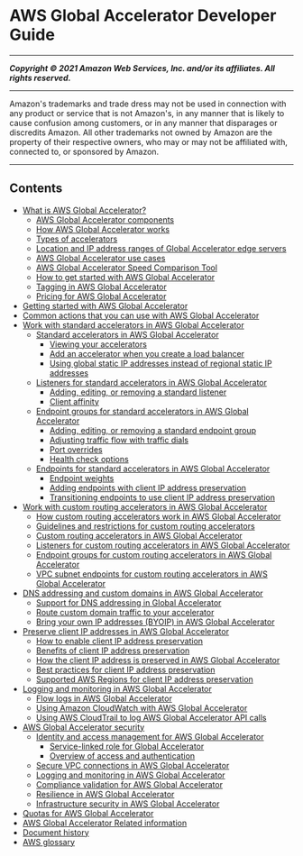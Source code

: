 # AWS Global Accelerator Developer Guide

-----
*****Copyright &copy; 2021 Amazon Web Services, Inc. and/or its affiliates. All rights reserved.*****

-----
Amazon's trademarks and trade dress may not be used in 
     connection with any product or service that is not Amazon's, 
     in any manner that is likely to cause confusion among customers, 
     or in any manner that disparages or discredits Amazon. All other 
     trademarks not owned by Amazon are the property of their respective
     owners, who may or may not be affiliated with, connected to, or 
     sponsored by Amazon.

-----
## Contents
+ [What is AWS Global Accelerator?](what-is-global-accelerator.md)
   + [AWS Global Accelerator components](introduction-components.md)
   + [How AWS Global Accelerator works](introduction-how-it-works.md)
   + [Types of accelerators](introduction-accelerator-types.md)
   + [Location and IP address ranges of Global Accelerator edge servers](introduction-ip-ranges.md)
   + [AWS Global Accelerator use cases](introduction-benefits-of-migrating.md)
   + [AWS Global Accelerator Speed Comparison Tool](introduction-speed-comparison-tool.md)
   + [How to get started with AWS Global Accelerator](introduction-get-started.md)
   + [Tagging in AWS Global Accelerator](tagging-in-global-accelerator.md)
   + [Pricing for AWS Global Accelerator](introduction-pricing.md)
+ [Getting started with AWS Global Accelerator](getting-started.md)
+ [Common actions that you can use with AWS Global Accelerator](global-accelerator-actions.md)
+ [Work with standard accelerators in AWS Global Accelerator](work-with-standard-accelerators.md)
   + [Standard accelerators in AWS Global Accelerator](about-accelerators.md)
      + [Viewing your accelerators](about-accelerators.viewing.md)
      + [Add an accelerator when you create a load balancer](about-accelerators.alb-accelerator.md)
      + [Using global static IP addresses instead of regional static IP addresses](about-accelerators.eip-accelerator.md)
   + [Listeners for standard accelerators in AWS Global Accelerator](about-listeners.md)
      + [Adding, editing, or removing a standard listener](about-listeners.creating-listeners.md)
      + [Client affinity](about-listeners-client-affinity.md)
   + [Endpoint groups for standard accelerators in AWS Global Accelerator](about-endpoint-groups.md)
      + [Adding, editing, or removing a standard endpoint group](about-endpoint-groups.create-endpoint-group.md)
      + [Adjusting traffic flow with traffic dials](about-endpoint-groups-traffic-dial.md)
      + [Port overrides](about-endpoint-groups-port-override.md)
      + [Health check options](about-endpoint-groups-health-check-options.md)
   + [Endpoints for standard accelerators in AWS Global Accelerator](about-endpoints.md)
      + [Endpoint weights](about-endpoints-endpoint-weights.md)
      + [Adding endpoints with client IP address preservation](about-endpoints.sipp-caveats.md)
      + [Transitioning endpoints to use client IP address preservation](about-endpoints.transition-to-IP-preservation.md)
+ [Work with custom routing accelerators in AWS Global Accelerator](work-with-custom-routing-accelerators.md)
   + [How custom routing accelerators work in AWS Global Accelerator](about-custom-routing-how-it-works.md)
   + [Guidelines and restrictions for custom routing accelerators](about-custom-routing-guidelines.md)
   + [Custom routing accelerators in AWS Global Accelerator](about-custom-routing-accelerators.md)
   + [Listeners for custom routing accelerators in AWS Global Accelerator](about-custom-routing-listeners.md)
   + [Endpoint groups for custom routing accelerators in AWS Global Accelerator](about-custom-routing-endpoint-groups.md)
   + [VPC subnet endpoints for custom routing accelerators in AWS Global Accelerator](about-custom-routing-endpoints.md)
+ [DNS addressing and custom domains in AWS Global Accelerator](dns-addressing-custom-domains.md)
   + [Support for DNS addressing in Global Accelerator](dns-addressing-custom-domains.dns-addressing.md)
   + [Route custom domain traffic to your accelerator](dns-addressing-custom-domains.mapping-your-custom-domain.md)
   + [Bring your own IP addresses (BYOIP) in AWS Global Accelerator](using-byoip.md)
+ [Preserve client IP addresses in AWS Global Accelerator](preserve-client-ip-address.md)
   + [How to enable client IP address preservation](preserve-client-ip-address.how-to-enable-preservation.md)
   + [Benefits of client IP address preservation](preserve-client-ip-address.benefits-of-preservation.md)
   + [How the client IP address is preserved in AWS Global Accelerator](preserve-client-ip-address.headers.md)
   + [Best practices for client IP address preservation](best-practices-aga.md)
   + [Supported AWS Regions for client IP address preservation](preserve-client-ip-address.regions.md)
+ [Logging and monitoring in AWS Global Accelerator](monitoring-global-accelerator.md)
   + [Flow logs in AWS Global Accelerator](monitoring-global-accelerator.flow-logs.md)
   + [Using Amazon CloudWatch with AWS Global Accelerator](cloudwatch-monitoring.md)
   + [Using AWS CloudTrail to log AWS Global Accelerator API calls](logging-using-cloudtrail.md)
+ [AWS Global Accelerator security](security.md)
   + [Identity and access management for AWS Global Accelerator](auth-and-access-control.md)
      + [Service-linked role for Global Accelerator](using-service-linked-roles.md)
      + [Overview of access and authentication](auth_access_overview.md)
   + [Secure VPC connections in AWS Global Accelerator](secure-vpc-connections.md)
   + [Logging and monitoring in AWS Global Accelerator](logging-and-monitoring.md)
   + [Compliance validation for AWS Global Accelerator](compliance-validation.md)
   + [Resilience in AWS Global Accelerator](disaster-recovery-resiliency.md)
   + [Infrastructure security in AWS Global Accelerator](infrastructure-security.md)
+ [Quotas for AWS Global Accelerator](limits-global-accelerator.md)
+ [AWS Global Accelerator Related information](Resources.md)
+ [Document history](WhatsNew.md)
+ [AWS glossary](glossary.md)